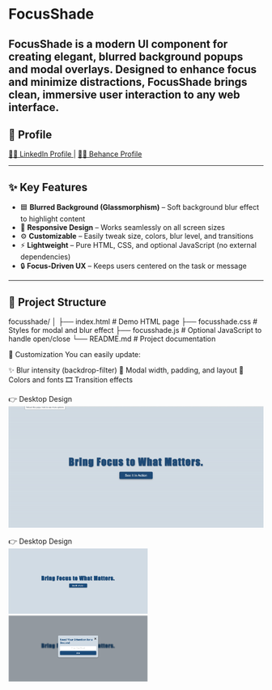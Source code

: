 # FocusShade

**FocusShade** is a modern UI component for creating elegant, blurred background popups and modal overlays. Designed to enhance focus and minimize distractions, FocusShade brings clean, immersive user interaction to any web interface.
---

## 🚀 Profile 
<a href="https://www.linkedin.com/in/dharmendraverma95/" target="_blank">🧑‍💻 LinkedIn Profile </a> | <a href="https://www.behance.net/dhirukumar" target="_blank">🧑‍💻 Behance Profile </a>

---

## ✨ Key Features

- 🟦 **Blurred Background (Glassmorphism)** – Soft background blur effect to highlight content
- 📱 **Responsive Design** – Works seamlessly on all screen sizes
- ⚙️ **Customizable** – Easily tweak size, colors, blur level, and transitions
- ⚡ **Lightweight** – Pure HTML, CSS, and optional JavaScript (no external dependencies)
- 🔒 **Focus-Driven UX** – Keeps users centered on the task or message

---

## 📁 Project Structure

focusshade/
│
├── index.html # Demo HTML page
├── focusshade.css # Styles for modal and blur effect
├── focusshade.js # Optional JavaScript to handle open/close
└── README.md # Project documentation

🎨 Customization
You can easily update:

✨ Blur intensity (backdrop-filter)
📐 Modal width, padding, and layout
🎨 Colors and fonts
🎞️ Transition effects


<span>👉 Desktop Design</span><br/>
<a href="" target="_blank" >
<img src="./FocusShade.gif" width="575px"/>
</a>

<span>👉 Desktop Design</span><br/>
<a href="" target="_blank" >
<img src="./VeilView-lp1.png" width="275px"/>
<img src="./VeilView-lp2.png" width="275px"/>
</a>